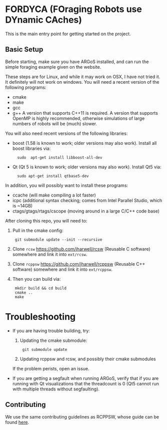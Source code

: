 # FORDYCA (FOraging Robots use DYnamic CAches)

This is the main entry point for getting started on the project.

## Basic Setup

Before starting, make sure you have ARGoS installed, and can run the simple
foraging example given on the website.

These steps are for Linux, and while it may work on OSX, I have not tried it. It
definitely will not work on windows. You will need a recent version of the
following programs:

- cmake
- make
- gcc
- g++ A version that supports C++11 is required. A version that supports OpenMP
  is highly recommended, otherwise simulations of large numbers of robots will
  be (much) slower.

You will also need recent versions of the following libraries:

- boost (1.58 is known to work; older versions may also work). Install all boost
  libraries via:

        sudo  apt-get install libboost-all-dev

- Qt (Qt 5 is known to work; older versions may also work). Install Qt5 via:

        sudo apt-get install qtbase5-dev

In addition, you will possibly want to install these programs:

- ccache (will make compiling a lot faster)
- icpc (additional syntax checking; comes from Intel Parallel Studio, which is ~14GB)
- ctags/gtags/rtags/cscope (moving around in a large C/C++ code base)

After cloning this repo, you will need to:

1. Pull in the cmake config:

        git submodule update --init --recursive

2. Clone `rcsw` https://github.com/jharwell/rcsw (Reusable C software) somewhere
   and link it into `ext/rcsw`.

3. Clone `rcppsw` https://github.com/jharwell/rcppsw (Reusable C++ software)
   somewhere and link it into `ext/rcppsw`.

3. Then you can build via:

        mkdir build && cd build
        cmake ..
        make

# Troubleshooting

- If you are having trouble building, try:

  1. Updating the cmake submodule:

          git submodule update

  2. Updating rcppsw and rcsw, and possibly their cmake submodules
  
  If the problem perists, open an issue.

- If you are getting a segfault when running ARGoS, verify that if you are
  running with Qt visualizations that the threadcount is 0 (Qt5 cannot run with
  multiple threads without segfaulting).

## Contributing

We use the same contributing guidelines as RCPPSW, whose guide can be found
[here](https://github.com/jharwell/rcppsw/blob/master/docs/CONTRIBUTING.md).
